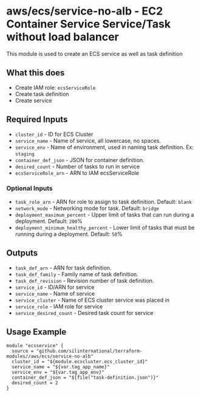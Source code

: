 # aws/ecs/service-no-alb - EC2 Container Service Service/Task without load balancer
This module is used to create an ECS service as well as task definition

## What this does

 - Create IAM role: `ecsServiceRole`
 - Create task definition
 - Create service

## Required Inputs

 - `cluster_id` - ID for ECS Cluster
 - `service_name` - Name of service, all lowercase, no spaces.
 - `service_env` - Name of environment, used in naming task definition. Ex: `staging`
 - `container_def_json` - JSON for container definition.
 - `desired_count` - Number of tasks to run in service
 - `ecsServiceRole_arn` - ARN to IAM ecsServiceRole

### Optional Inputs

 - `task_role_arn` - ARN for role to assign to task definition. Default: `blank`
 - `network_mode` - Networking mode for task. Default: `bridge`
 - `deployment_maximum_percent` - Upper limit of tasks that can run during a deployment. Default: `200`%
 - `deployment_minimum_healthy_percent` - Lower limit of tasks that must be running during a deployment. Default: `50`%

## Outputs

 - `task_def_arn` - ARN for task definition.
 - `task_def_family` - Family name of task definition.
 - `task_def_revision` - Revision number of task definition.
 - `service_id` - ID/ARN for service
 - `service_name` - Name of service
 - `service_cluster` - Name of ECS cluster service was placed in
 - `service_role` - IAM role for service
 - `service_desired_count` - Desired task count for service

## Usage Example

```hcl
module "ecsservice" {
  source = "github.com/silinternational/terraform-modules//aws/ecs/service-no-alb"
  cluster_id = "${module.ecscluster.ecs_cluster_id}"
  service_name = "${var.tag_app_name}"
  service_env = "${var.tag_app_env}"
  container_def_json = "${file("task-definition.json")}"
  desired_count = 2
}
```
